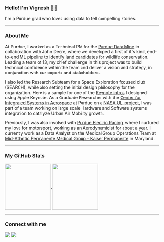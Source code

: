 ### Hello! I'm Vignesh 👋🏽

I'm a Purdue grad who loves using data to tell compelling stories.

---

### About Me

At Purdue, I worked as a Technical PM for the [Purdue Data Mine](https://datamine.purdue.edu) in collaboration with John Deere, where we developed a first of it's kind, end-to-end ML pipeline to identify land candidates for wildlife conservation. Leading a team of 13, my chief challenge in this project was to build technical confidence within the team and deliver a vision and strategy, in conjunction with our experts and stakeholders. 

I also led the Research Subteam for a Space Exploration focused club (SEARCH), while also setting the initial design philosophy for the organization. Here is a sample for one of the  [Keynote intros](https://youtu.be/BBiDQPIS-Bw) I designed using Apple Keynote. As a Graduate Researcher with the [Center for Integrated Systems in Aerospace](https://engineering.purdue.edu/SoSL) at Purdue on a [NASA ULI project](https://www.nasa.gov/aeroresearch/programs/tacp/ui-uli), I was part of a team working on large scale Hardware and Software systems integration to catalyze Urban Air Mobility growth.

Previously, I was also involved with [Purdue Electric Racing](https://www.purdueelectricracing.tech), where I nurtured my love for motorsport, working as an Aerodynamicist for about a year. I currently work as a Data Analyst on the Medical Group Operations Team at [Mid-Atlantic Permanente Medical Group - Kaiser Permanente](https://permanente.org/mid-atlantic-permanente-medical-group-p-c/) in Maryland.

---
### My GitHub Stats 

<a href="https://github.com/anuraghazra/github-readme-stats">
  <img height=150 align="center" src="https://github-readme-stats.vercel.app/api/pin/?username=vigneshsundararajan&repo=nvim-config" />
</a>
<a href="https://github.com/anuraghazra/convoychat">
  <img height=150 align="center" src="https://github-readme-stats.vercel.app/api/top-langs?username=vigneshsundararajan&layout=compact&langs_count=8&card_width=350" />
</a>

--- 
### Connect with me 

<a href="https://www.linkedin.com/in/sundararajan-vignesh/"><img src="https://img.shields.io/badge/LinkedIn-0077B5?style=for-the-badge&logo=linkedin&logoColor=white"></a>
<a href="https://github.com/vigneshsundararajan"><img src="https://img.shields.io/badge/GitHub-100000?style=for-the-badge&logo=github&logoColor=white"></a>
<!--
**vigneshsundararajan/vigneshsundararajan** is a ✨ _special_ ✨ repository because its `README.md` (this file) appears on your GitHub profile.

Here are some ideas to get you started:

- 🔭 I’m currently working on ...
- 🌱 I’m currently learning ...
- 👯 I’m looking to collaborate on ...
- 🤔 I’m looking for help with ...
- 💬 Ask me about ...
- 📫 How to reach me: ...
- 😄 Pronouns: ...
- ⚡ Fun fact: ...
-->
